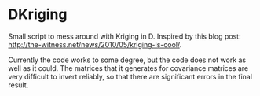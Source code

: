 DKriging
========

Small script to mess around with Kriging in D. Inspired by this blog post: http://the-witness.net/news/2010/05/kriging-is-cool/.

Currently the code works to some degree, but the code does not work as well as it could. The matrices that it generates for covariance matrices are very difficult to invert reliably, so that there are significant errors in the final result.
